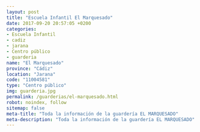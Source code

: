```yaml
---
layout: post
title: "Escuela Infantil El Marquesado"
date: 2017-09-20 20:57:05 +0200
categories:
- Escuela Infantil
- cadiz
- jarana
- Centro público
- guarderia
name: "El Marquesado"
province: "Cádiz"
location: "Jarana"
code: "11004581"
type: "Centro público"
img: guarderia.jpg
permalink: /guarderias/el-marquesado.html
robot: noindex, follow
sitemap: false
meta-title: "Toda la información de la guardería EL MARQUESADO"
meta-description: "Toda la información de la guardería EL MARQUESADO"
---
```


